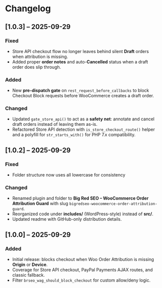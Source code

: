 # Changelog

## [1.0.3] – 2025-09-29
### Fixed 
- Store API checkout flow no longer leaves behind silent **Draft** orders when attribution is missing.
- Added proper **order notes** and auto-**Cancelled** status when a draft order does slip through.

### Added
- New **pre-dispatch gate** on `rest_request_before_callbacks` to block Checkout Block requests before WooCommerce creates a draft order.

### Changed
- Updated `gate_store_api()` to act as a **safety net**: annotate and cancel draft orders instead of leaving them as-is.
- Refactored Store API detection with `is_store_checkout_route()` helper and a polyfill for `str_starts_with()` for PHP 7.x compatibility.


## [1.0.2] – 2025-09-29
### Fixed
- Folder structure now uses all lowercase for consistency

### Changed
- Renamed plugin and folder to **Big Red SEO – WooCommerce Order Attribution Guard** with slug `bigredseo-woocommerce-order-attribution-guard`.
- Reorganized code under **includes/** (WordPress-style) instead of **src/**.
- Updated readme with GitHub-only distribution details.

## [1.0.0] – 2025-09-29
### Added
- Initial release: blocks checkout when Woo Order Attribution is missing **Origin** or **Device**.
- Coverage for Store API checkout, PayPal Payments AJAX routes, and classic fallback.
- Filter `brseo_wag_should_block_checkout` for custom allow/deny logic.
